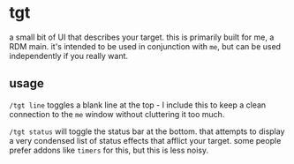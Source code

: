 # tgt
a small bit of UI that describes your target. this is primarily built for me, a
RDM main. it's intended to be used in conjunction with `me`, but can be used
independently if you really want.

## usage
`/tgt line` toggles a blank line at the top - I include this to keep a clean
connection to the `me` window without cluttering it too much.

`/tgt status` will toggle the status bar at the bottom. that attempts to display
a very condensed list of status effects that afflict your target. some people
prefer addons like `timers` for this, but this is less noisy.
